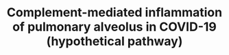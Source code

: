 ---
annotations:
- type: Cell Type Ontology
  value: epithelial cell of alveolus of lung
- type: Disease Ontology
  value: COVID-19
- type: Pathway Ontology
  value: lectin complement pathway
authors:
- Susan
- Eweitz
description: Hypothetical pathway for complement-mediated inflammation of the pulmonary
  alveolus in COVID-19. AEC‐II=Type II alveolar epithelial cell, EC=endothelial cells
  and MC=monocytes.
last-edited: 2021-11-29
organisms:
- Homo sapiens
redirect_from:
- /index.php/Pathway:WP5148
- /instance/WP5148
schema-jsonld:
- '@context': https://schema.org/
  '@id': https://wikipathways.github.io/pathways/WP5148.html
  '@type': Dataset
  creator:
    '@type': Organization
    name: WikiPathways
  description: Hypothetical pathway for complement-mediated inflammation of the pulmonary
    alveolus in COVID-19. AEC‐II=Type II alveolar epithelial cell, EC=endothelial
    cells and MC=monocytes.
  keywords:
  - MASP2
  - Coagulaton activation
  - Complement activation
  - C3AR1
  - C5
  - C5AR1
  - C3
  - C7
  - C8
  - C5b
  - C6
  - ACE2
  - C9
  - Ficolin-1
  - Collectin-11
  license: CC0
  name: Complement-mediated inflammation of pulmonary alveolus in COVID-19 (hypothetical
    pathway)
seo: CreativeWork
title: Complement-mediated inflammation of pulmonary alveolus in COVID-19 (hypothetical
  pathway)
wpid: WP5148
---